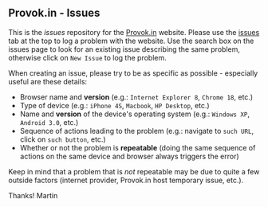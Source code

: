 ## Provok.in - Issues

This is the *issues* repository for the [Provok.in][pvk] website. Please use the [issues][] tab at the top to log a problem with the website. Use the search box on the issues page to look for an existing issue describing the same problem, otherwise click on `New Issue` to log the problem.

When creating an issue, please try to be as specific as possible - especially useful are these details:

*    Browser name and **version** (e.g.: `Internet Explorer 8`, `Chrome 18`, etc.)
*    Type of device (e.g.: `iPhone 4S`, `Macbook`, `HP Desktop`, etc.)
*    Name and **version** of the device's operating system (e.g.: `Windows XP`, `Android 3.0`, etc.)
*    Sequence of actions leading to the problem (e.g.: navigate to `such URL`, click on `such button`, etc.)
*    Whether or not the problem is **repeatable** (doing the same sequence of actions on the same device and browser always triggers the error)

Keep in mind that a problem that is *not* repeatable may be due to quite a few outside factors (internet provider, Provok.in host temporary issue, etc.).

Thanks!
Martin

[pvk]: http://provok.in
[issues]: https://github.com/PuerkitoBio/Provok.in-issues/issues

